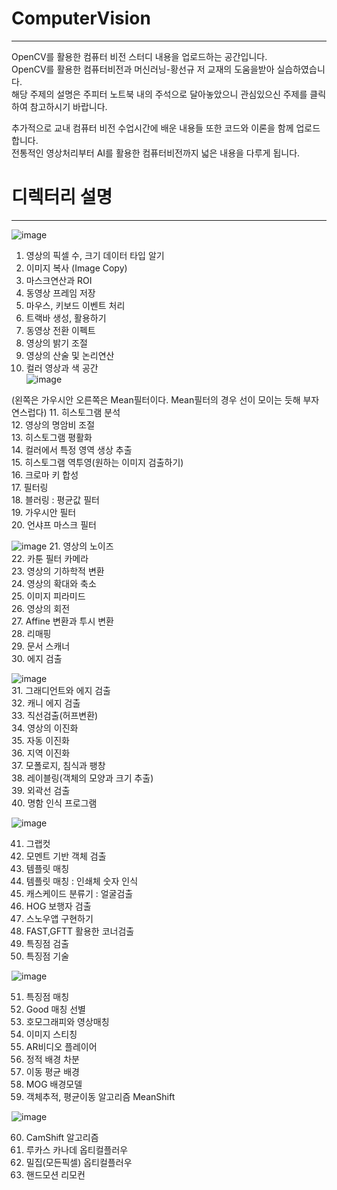 # ComputerVision    
___
OpenCV를 활용한 컴퓨터 비전 스터디 내용을 업로드하는 공간입니다.    
OpenCV를 활용한 컴퓨터비전과 머신러닝-황선규 저 교재의 도움을받아 실습하였습니다.    
해당 주제의 설명은 주피터 노트북 내의 주석으로 달아놓았으니 관심있으신 주제를 클릭하여 참고하시기 바랍니다.  

추가적으로 교내 컴퓨터 비전 수업시간에 배운 내용들 또한 코드와 이론을 함께 업로드합니다.  
전통적인 영상처리부터 AI를 활용한 컴퓨터비전까지 넓은 내용을 다루게 됩니다.

# 디렉터리 설명  
___

![image](https://user-images.githubusercontent.com/76835313/111906378-9e901380-8a93-11eb-8dba-efd40fd9dc6b.png)  

1. 영상의 픽셀 수, 크기 데이터 타입 알기  
3. 이미지 복사 (Image Copy)  
4. 마스크연산과 ROI  
5. 동영상 프레임 저장  
6. 마우스, 키보드 이벤트 처리  
7. 트랙바 생성, 활용하기  
8. 동영상 전환 이펙트  
9. 영상의 밝기 조절  
10. 영상의 산술 및 논리연산  
11. 컬러 영상과 색 공간  
![image](https://user-images.githubusercontent.com/76835313/111906393-bb2c4b80-8a93-11eb-973c-0b9b175a7cd1.png)  

(왼쪽은 가우시안 오른쪽은 Mean필터이다. Mean필터의 경우 선이 모이는 듯해 부자연스럽다)
11. 히스토그램 분석  
12. 영상의 명암비 조절    
13. 히스토그램 평활화  
14. 컬러에서 특정 영역 생상 추출  
15. 히스토그램 역투영(원하는 이미지 검출하기)  
16. 크로마 키 합성  
17. 필터링  
18. 블러링 : 평균값 필터  
19. 가우시안 필터  
20. 언샤프 마스크 필터  

![image](https://user-images.githubusercontent.com/76835313/111906420-d9924700-8a93-11eb-8c25-59a3362d778e.png)
21. 영상의 노이즈  
22. 카툰 필터 카메라  
23. 영상의 기하학적 변환  
24. 영상의 확대와 축소  
25. 이미지 피라미드  
26. 영상의 회전  
27. Affine 변환과 투시 변환  
28. 리매핑  
29. 문서 스캐너  
30. 에지 검출  


![image](https://user-images.githubusercontent.com/76835313/111906455-f9296f80-8a93-11eb-9089-b6a381ccd47f.png)  
31. 그래디언트와 에지 검출  
32. 캐니 에지 검출  
33. 직선검출(허프변환)  
34. 영상의 이진화  
35. 자동 이진화  
36. 지역 이진화  
37. 모폴로지, 침식과 팽창  
38. 레이블링(객체의 모양과 크기 추출)  
39. 외곽선 검출  
40. 명함 인식 프로그램  

![image](https://user-images.githubusercontent.com/76835313/111906471-07778b80-8a94-11eb-9968-bfd12b143885.png)  

41. 그랩컷  
42. 모멘트 기반 객체 검출  
43. 템플릿 매칭    
44. 템플릿 매칭 : 인쇄체 숫자 인식  
45. 캐스케이드 분류기 : 얼굴검출  
46. HOG 보행자 검출  
47. 스노우앱 구현하기  
48. FAST,GFTT 활용한 코너검출  
49. 특징점 검출  
50. 특징점 기술  

![image](https://user-images.githubusercontent.com/76835313/111906500-270eb400-8a94-11eb-94e7-38444d45ba09.png)  

51. 특징점 매칭  
52. Good 매칭 선별  
53. 호모그래피와 영상매칭  
54. 이미지 스티칭    
55. AR비디오 플레이어  
56. 정적 배경 차분  
57. 이동 평균 배경  
58. MOG 배경모델  
59. 객체추적, 평균이동 알고리즘 MeanShift  

![image](https://user-images.githubusercontent.com/76835313/111906547-52919e80-8a94-11eb-8c54-628fadaa0dd3.png)  

60. CamShift 알고리즘  
61. 루카스 카나데 옵티컬플러우  
62. 밀집(모든픽셀) 옵티컬플러우  
63. 핸드모션 리모컨  
